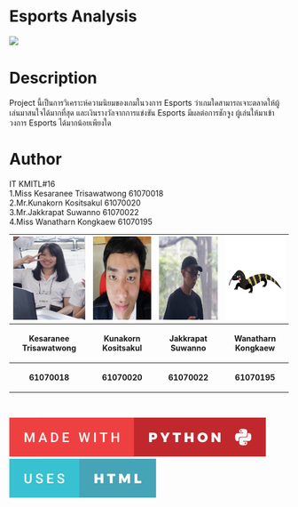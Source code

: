 # Esports Analysis
![](images/esports.gif)

# Description
Project นี้เป็นการวิเคราะห์ความนิยมของเกมในวงการ Esports ว่าเกมใดสามารถเจาะตลาดให้ผู้เล่นมาสนใจได้มากที่สุด และเงินรางวัลจากการแข่งขัน Esports มีผลต่อการชักจูง    ผู้เล่นให้มาเข้าวงการ Esports ได้มากน้อยเพียงใด

# Author
 IT KMITL#16 <br />
 1.Miss Kesaranee Trisawatwong  61070018 <br />
 2.Mr.Kunakorn Kositsakul       61070020 <br />
 3.Mr.Jakkrapat Suwanno         61070022 <br />
 4.Miss Wanatharn Kongkaew      61070195 <br />
 
<center><table>
 <tr>
  <th><img src="images/great.jpg" height="150" width="130"></th>
  <th><img src="images/tank.jpg" height="150" width="150"></th>
  <th><img src="images/ong.jpg" height="150" width="150"></th>
  <th><img src="images/tawtun.jpg" height="150" width="150"></th>
 </tr>
 <tr>
  <th><p align="center">Kesaranee Trisawatwong</p></th> 
  <th><p align="center">Kunakorn Kositsakul</p></th>
  <th><p align="center">Jakkrapat Suwanno</p></th>
  <th><p align="center">Wanatharn Kongkaew</p></th>
 </tr>
 <tr>
  <th><p align="center">61070018</p></th>
  <th><p align="center">61070020</p></th>
  <th><p align="center">61070022</p></th>
  <th><p align="center">61070195</p></th>
 </table></center>
<br />

<a href=https://forthebadge.com/><img src="images/made-with-python.svg"></a>&nbsp; &nbsp;<a href=https://forthebadge.com/><img src="images/uses-html.svg"></a>
